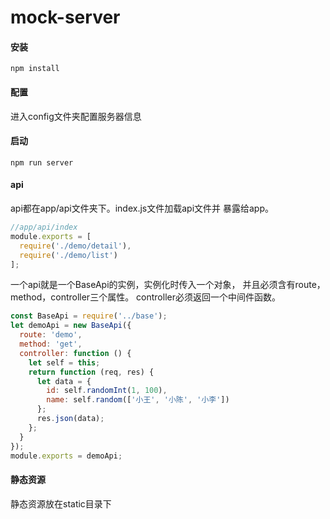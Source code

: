 # mock-server
#### 安装
```shell
npm install
```
#### 配置
进入config文件夹配置服务器信息
#### 启动
```shell
npm run server
```
#### api
api都在app/api文件夹下。index.js文件加载api文件并
暴露给app。
```javascript
//app/api/index
module.exports = [
  require('./demo/detail'),
  require('./demo/list')
];
```
一个api就是一个BaseApi的实例，实例化时传入一个对象，
并且必须含有route，method，controller三个属性。
controller必须返回一个中间件函数。
```javascript
const BaseApi = require('../base');
let demoApi = new BaseApi({
  route: 'demo',
  method: 'get',
  controller: function () {
    let self = this;
    return function (req, res) {
      let data = {
        id: self.randomInt(1, 100),
        name: self.random(['小王', '小陈', '小李'])
      };
      res.json(data);
    };
  }
});
module.exports = demoApi;
```
#### 静态资源
静态资源放在static目录下

